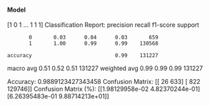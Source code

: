 #### Model
[1 0 1 ... 1 1 1]
Classification Report:
              precision    recall  f1-score   support

           0       0.03      0.04      0.03       659
           1       1.00      0.99      0.99    130568

    accuracy                           0.99    131227
   macro avg       0.51      0.52      0.51    131227
weighted avg       0.99      0.99      0.99    131227

Accuracy: 0.9889123427343458
Confusion Matrix:
[[    26    633]
 [   822 129746]]
Confusion Matrix (%):
[[1.98129958e-02 4.82370244e-01]
 [6.26395483e-01 9.88714213e+01]]
